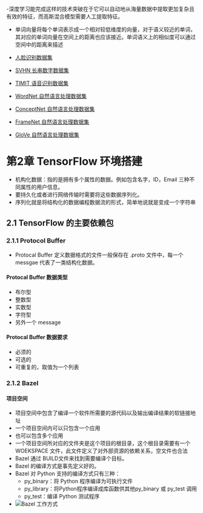 -深度学习能完成这样的技术突破在于它可以自动地从海量数据中提取更加复杂且有效的特征，而高斯混合模型需要人工提取特征。
- 单词向量将每个单词表示成一个相对较低维度的向量，对于语义较近的单词，其对应的单词向量在空间上的距离也应该接近。单词语义上的相似度可以通过空间中的距离来描述

- [人脸识别数据集](http://vis-www.cs.umass.edu/lfw)
- [SVHN 长串数字数据集](http://ufldl.stanford.edu/housenumbers)
- [TIMIT 语音识别数据集](https://catalog.ldc.upenn.edu/ldc93s1)
- [WordNet 自然语言处理数据集](https://wordnet.princeton.edu)
- [ConceptNet 自然语言处理数据集](http://conceptnet5.media.mit.edu/)
- [FrameNet 自然语言处理数据集](https://framenet.icsi.berkeley.edu/fndrupal)
- [GloVe 自然语言处理数据集](http://nlp.stanford.edu/projects/glove)

# 第2章 TensorFlow 环境搭建
- 机构化数据：指的是拥有多个属性的数据。例如包含名字，ID，Email 三种不同属性的用户信息。
- 要持久化或者进行网络传输时需要将这些数据序列化。
- 序列化就是将结构化的数据编程数据流的形式，简单地说就是变成一个字符串
## 2.1 TensorFlow 的主要依赖包
### 2.1.1 Protocol Buffer
- Protocal Buffer 定义数据格式的文件一般保存在 .proto 文件中，每一个 messgae 代表了一类结构化数据。
#### Protocal Buffer 数据类型
- 布尔型
- 整数型
- 实数型
- 字符型
- 另外一个 message
#### Protocal Buffer 数据要求
- 必须的
- 可选的
- 可重复的，取值为一个列表
### 2.1.2 Bazel
#### 项目空间
- 项目空间中包含了编译一个软件所需要的源代码以及输出编译结果的软链接地址
- 一个项目空间内可以只包含一个应用
- 也可以包含多个应用
- 一个项目空间所对应的文件夹是这个项目的根目录，这个根目录需要有一个 WOEKSPACE 文件，此文件定义了对外部资源的依赖关系，空文件也合法
- Bazel 通过 BUILD文件来找到需要编译个目标。
- Bazel 的编译方式是事先定义好的。
- Bazel 对 Python 支持的编译方式只有三种：
    - py_binary：将 Python 程序编译为可执行文件
    - py_library：将Python程序编译成库函数供其他py_binary 或 py_test 调用
    - py_test：编译 Python 测试程序
- ![Bazel 工作方式](https://github.com/yyxyz/Book/blob/master/Tensorflow%2B%E5%AE%9E%E6%88%98Google%E6%B7%B1%E5%BA%A6%E5%AD%A6%E4%B9%A0%E6%A1%86%E6%9E%B6/resource/Bazel-%E5%B7%A5%E4%BD%9C%E6%96%B9%E5%BC%8F.png)

